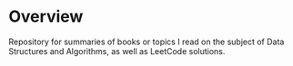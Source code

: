 
# Overview  

Repository for summaries of books or topics I read on the subject of Data Structures and Algorithms, as well as LeetCode solutions.  

